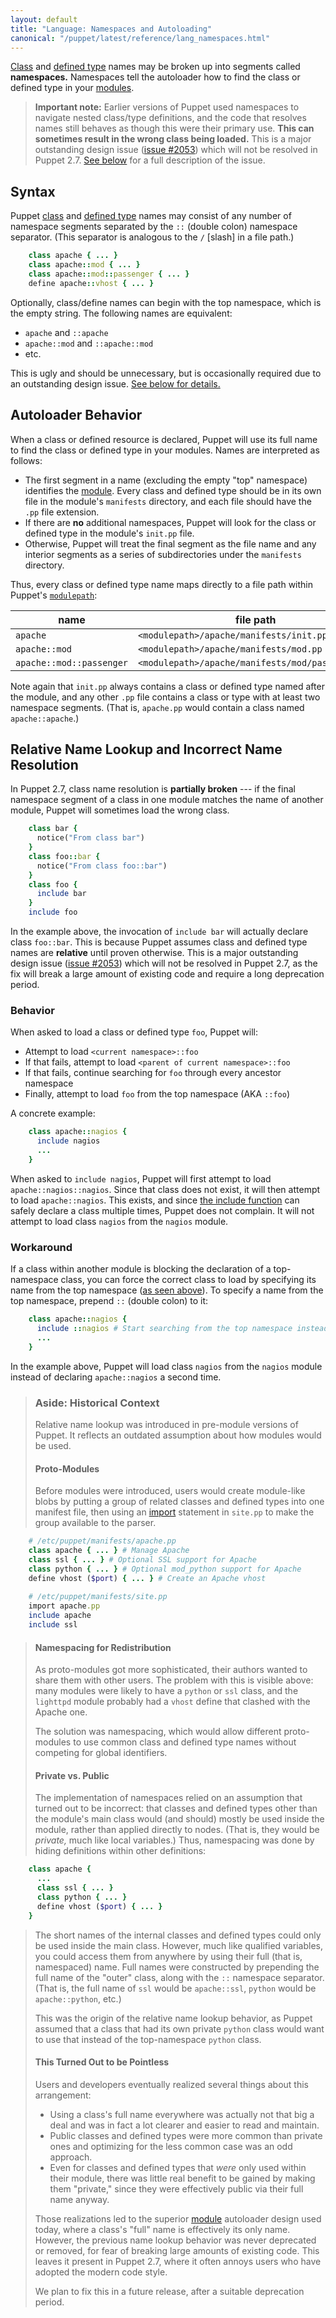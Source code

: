 ```yaml
---
layout: default
title: "Language: Namespaces and Autoloading"
canonical: "/puppet/latest/reference/lang_namespaces.html"
---
```


[classes]: ./lang_classes.html
[define]: ./lang_defined_types.html
[import]: ./lang_import.html
[variables]: ./lang_variables.html
[modulepath]: ./modules_fundamentals.html#the-modulepath
[module]: ./modules_fundamentals.html
[scopes]: ./lang_scope.html
[include]: ./lang_classes.html#declaring-a-class-with-include
[2053]: https://projects.puppetlabs.com/issues/2053
[inherits]: ./lang_classes.html#inheritance
[allowed]: ./lang_reserved.html#classes-and-types
[relative_below]: #aside-historical-context


[Class][classes] and [defined type][define] names may be broken up into segments called **namespaces.** Namespaces tell the autoloader how to find the class or defined type in your [modules][module]. 

> **Important note:** Earlier versions of Puppet used namespaces to navigate nested class/type definitions, and the code that resolves names still behaves as though this were their primary use. **This can sometimes result in the wrong class being loaded.** This is a major outstanding design issue ([issue #2053][2053]) which will not be resolved in Puppet 2.7. [See below][relative_below] for a full description of the issue.

Syntax
-----

Puppet [class][classes] and [defined type][define] names may consist of any number of namespace segments separated by the `::` (double colon) namespace separator. (This separator is analogous to the `/` \[slash\] in a file path.)

~~~ ruby
    class apache { ... }
    class apache::mod { ... }
    class apache::mod::passenger { ... }
    define apache::vhost { ... }
~~~

Optionally, class/define names can begin with the top namespace, which is the empty string. The following names are equivalent: 

* `apache` and `::apache`
* `apache::mod` and `::apache::mod`
* etc.

This is ugly and should be unnecessary, but is occasionally required due to an outstanding design issue. [See below for details.][relative_below]

Autoloader Behavior
-----

When a class or defined resource is declared, Puppet will use its full name to find the class or defined type in your modules. Names are interpreted as follows:

* The first segment in a name (excluding the empty "top" namespace) identifies the [module][]. Every class and defined type should be in its own file in the module's `manifests` directory, and each file should have the `.pp` file extension.
* If there are **no** additional namespaces, Puppet will look for the class or defined type in the module's `init.pp` file.
* Otherwise, Puppet will treat the final segment as the file name and any interior segments as a series of subdirectories under the `manifests` directory.

Thus, every class or defined type name maps directly to a file path within Puppet's [`modulepath`][modulepath]:

name                     | file path
------------------------ | ---------
`apache`                 | `<modulepath>/apache/manifests/init.pp`
`apache::mod`            | `<modulepath>/apache/manifests/mod.pp`
`apache::mod::passenger` | `<modulepath>/apache/manifests/mod/passenger.pp`

Note again that `init.pp` always contains a class or defined type named after the module, and any other `.pp` file contains a class or type with at least two namespace segments. (That is, `apache.pp` would contain a class named `apache::apache`.)


Relative Name Lookup and Incorrect Name Resolution
-----

In Puppet 2.7, class name resolution is **partially broken** --- if the final namespace segment of a class in one module matches the name of another module, Puppet will sometimes load the wrong class.

~~~ ruby
    class bar {
      notice("From class bar")
    }
    class foo::bar {
      notice("From class foo::bar")
    }
    class foo {
      include bar
    }
    include foo
~~~

In the example above, the invocation of `include bar` will actually declare class `foo::bar`. This is because Puppet assumes class and defined type names are **relative** until proven otherwise. This is a major outstanding design issue ([issue #2053][2053]) which will not be resolved in Puppet 2.7, as the fix will break a large amount of existing code and require a long deprecation period. 

### Behavior

When asked to load a class or defined type `foo`, Puppet will:

* Attempt to load `<current namespace>::foo`
* If that fails, attempt to load `<parent of current namespace>::foo`
* If that fails, continue searching for `foo` through every ancestor namespace
* Finally, attempt to load `foo` from the top namespace (AKA `::foo`)

A concrete example:

~~~ ruby
    class apache::nagios {
      include nagios
      ...
    }
~~~

When asked to `include nagios`, Puppet will first attempt to load `apache::nagios::nagios`. Since that class does not exist, it will then attempt to load `apache::nagios`. This exists, and since [the include function][include] can safely declare a class multiple times, Puppet does not complain. It will not attempt to load class `nagios` from the `nagios` module. 

### Workaround

If a class within another module is blocking the declaration of a top-namespace class, you can force the correct class to load by specifying its name from the top namespace ([as seen above](#syntax)). To specify a name from the top namespace, prepend `::` (double colon) to it:

~~~ ruby
    class apache::nagios {
      include ::nagios # Start searching from the top namespace instead of the local namespace
      ...
    }
~~~

In the example above, Puppet will load class `nagios` from the `nagios` module instead of declaring `apache::nagios` a second time.

> ### Aside: Historical Context
> 
> Relative name lookup was introduced in pre-module versions of Puppet. It reflects an outdated assumption about how modules would be used.
> 
> #### Proto-Modules
> 
> Before modules were introduced, users would create module-like blobs by putting a group of related classes and defined types into one manifest file, then using an [import][] statement in `site.pp` to make the group available to the parser. 
> 
~~~ ruby
    # /etc/puppet/manifests/apache.pp
    class apache { ... } # Manage Apache
    class ssl { ... } # Optional SSL support for Apache
    class python { ... } # Optional mod_python support for Apache
    define vhost ($port) { ... } # Create an Apache vhost
    
    # /etc/puppet/manifests/site.pp
    import apache.pp
    include apache
    include ssl
~~~
> 
> #### Namespacing for Redistribution
> 
> As proto-modules got more sophisticated, their authors wanted to share them with other users. The problem with this is visible above: many modules were likely to have a `python` or `ssl` class, and the `lighttpd` module probably had a `vhost` define that clashed with the Apache one. 
> 
> The solution was namespacing, which would allow different proto-modules to use common class and defined type names without competing for global identifiers. 
> 
> #### Private vs. Public
> 
> The implementation of namespaces relied on an assumption that turned out to be incorrect: that classes and defined types other than the module's main class would (and should) mostly be used inside the module, rather than applied directly to nodes. (That is, they would be _private,_ much like local variables.) Thus, namespacing was done by hiding definitions within other definitions:
> 
~~~ ruby
    class apache {
      ...
      class ssl { ... }
      class python { ... }
      define vhost ($port) { ... }
    }
~~~
> 
> The short names of the internal classes and defined types could only be used inside the main class. However, much like qualified variables, you could access them from anywhere by using their full (that is, namespaced) name. Full names were constructed by prepending the full name of the "outer" class, along with the `::` namespace separator. (That is, the full name of `ssl` would be `apache::ssl`, `python` would be `apache::python`, etc.)
> 
> This was the origin of the relative name lookup behavior, as Puppet assumed that a class that had its own private `python` class would want to use that instead of the top-namespace `python` class. 
> 
> #### This Turned Out to be Pointless
> 
> Users and developers eventually realized several things about this arrangement: 
> 
> * Using a class's full name everywhere was actually not that big a deal and was in fact a lot clearer and easier to read and maintain.
> * Public classes and defined types were more common than private ones and optimizing for the less common case was an odd approach. 
> * Even for classes and defined types that _were_ only used within their module, there was little real benefit to be gained by making them "private," since they were effectively public via their full name anyway.
> 
> Those realizations led to the superior [module][] autoloader design used today, where a class's "full" name is effectively its only name. However, the previous name lookup behavior was never deprecated or removed, for fear of breaking large amounts of existing code. This leaves it present in Puppet 2.7, where it often annoys users who have adopted the modern code style.
> 
> We plan to fix this in a future release, after a suitable deprecation period. 
